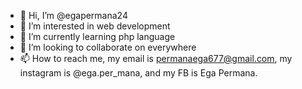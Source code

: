 - 👋 Hi, I’m @egapermana24
- 👀 I’m interested in web development
- 🌱 I’m currently learning php language
- 💞️ I’m looking to collaborate on everywhere
- 📫 How to reach me, my email is permanaega677@gmail.com, my instagram is @ega.per_mana, and my FB is Ega Permana.

<!---
egapermana24/egapermana24 is a ✨ special ✨ repository because its `README.md` (this file) appears on your GitHub profile.
You can click the Preview link to take a look at your changes.
--->
